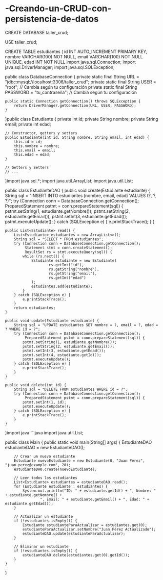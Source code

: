# -Creando-un-CRUD-con-persistencia-de-datos
CREATE DATABASE taller_crud;

USE taller_crud;

CREATE TABLE estudiantes (
    id INT AUTO_INCREMENT PRIMARY KEY,
    nombre VARCHAR(100) NOT NULL,
    email VARCHAR(100) NOT NULL UNIQUE,
    edad INT NOT NULL
    import java.sql.Connection;
import java.sql.DriverManager;
import java.sql.SQLException;

public class DatabaseConnection {
    private static final String URL = "jdbc:mysql://localhost:3306/taller_crud";
    private static final String USER = "root"; // Cambia según tu configuración
    private static final String PASSWORD = "tu_contraseña"; // Cambia según tu configuración

    public static Connection getConnection() throws SQLException {
        return DriverManager.getConnection(URL, USER, PASSWORD);
    }
}public class Estudiante {
    private int id;
    private String nombre;
    private String email;
    private int edad;

    // Constructor, getters y setters
    public Estudiante(int id, String nombre, String email, int edad) {
        this.id = id;
        this.nombre = nombre;
        this.email = email;
        this.edad = edad;
    }

    // Getters y Setters
    // ...
}import java.sql.*;
import java.util.ArrayList;
import java.util.List;

public class EstudianteDAO {
    public void create(Estudiante estudiante) {
        String sql = "INSERT INTO estudiantes (nombre, email, edad) VALUES (?, ?, ?)";
        try (Connection conn = DatabaseConnection.getConnection();
             PreparedStatement pstmt = conn.prepareStatement(sql)) {
            pstmt.setString(1, estudiante.getNombre());
            pstmt.setString(2, estudiante.getEmail());
            pstmt.setInt(3, estudiante.getEdad());
            pstmt.executeUpdate();
        } catch (SQLException e) {
            e.printStackTrace();
        }
    }

    public List<Estudiante> read() {
        List<Estudiante> estudiantes = new ArrayList<>();
        String sql = "SELECT * FROM estudiantes";
        try (Connection conn = DatabaseConnection.getConnection();
             Statement stmt = conn.createStatement();
             ResultSet rs = stmt.executeQuery(sql)) {
            while (rs.next()) {
                Estudiante estudiante = new Estudiante(
                        rs.getInt("id"),
                        rs.getString("nombre"),
                        rs.getString("email"),
                        rs.getInt("edad")
                );
                estudiantes.add(estudiante);
            }
        } catch (SQLException e) {
            e.printStackTrace();
        }
        return estudiantes;
    }

    public void update(Estudiante estudiante) {
        String sql = "UPDATE estudiantes SET nombre = ?, email = ?, edad = ? WHERE id = ?";
        try (Connection conn = DatabaseConnection.getConnection();
             PreparedStatement pstmt = conn.prepareStatement(sql)) {
            pstmt.setString(1, estudiante.getNombre());
            pstmt.setString(2, estudiante.getEmail());
            pstmt.setInt(3, estudiante.getEdad());
            pstmt.setInt(4, estudiante.getId());
            pstmt.executeUpdate();
        } catch (SQLException e) {
            e.printStackTrace();
        }
    }

    public void delete(int id) {
        String sql = "DELETE FROM estudiantes WHERE id = ?";
        try (Connection conn = DatabaseConnection.getConnection();
             PreparedStatement pstmt = conn.prepareStatement(sql)) {
            pstmt.setInt(1, id);
            pstmt.executeUpdate();
        } catch (SQLException e) {
            e.printStackTrace();
        }
    }
}import java ```java
import java.util.List;

public class Main {
    public static void main(String[] args) {
        EstudianteDAO estudianteDAO = new EstudianteDAO();

        // Crear un nuevo estudiante
        Estudiante nuevoEstudiante = new Estudiante(0, "Juan Pérez", "juan.perez@example.com", 20);
        estudianteDAO.create(nuevoEstudiante);

        // Leer todos los estudiantes
        List<Estudiante> estudiantes = estudianteDAO.read();
        for (Estudiante estudiante : estudiantes) {
            System.out.println("ID: " + estudiante.getId() + ", Nombre: " + estudiante.getNombre() +
                    ", Email: " + estudiante.getEmail() + ", Edad: " + estudiante.getEdad());
        }

        // Actualizar un estudiante
        if (!estudiantes.isEmpty()) {
            Estudiante estudianteParaActualizar = estudiantes.get(0);
            estudianteParaActualizar.setNombre("Juan Pérez Actualizado");
            estudianteDAO.update(estudianteParaActualizar);
        }

        // Eliminar un estudiante
        if (!estudiantes.isEmpty()) {
            estudianteDAO.delete(estudiantes.get(0).getId());
        }
    }
}
